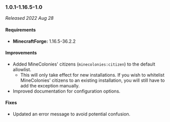 ### 1.0.1-1.16.5-1.0

_Released 2022 Aug 28_

#### Requirements
- **MinecraftForge:** 1.16.5-36.2.2

#### Improvements

- Added MineColonies' citizens (`minecolonies:citizen`) to the default allowlist.
    - This will only take effect for new installations. If you wish to whitelist
      MineColonies' citizens to an existing installation, you will still have to
      add the exception manually.
- Improved documentation for configuration options.

#### Fixes

- Updated an error message to avoid potential confusion.